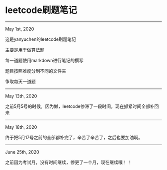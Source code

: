 # leetcode刷题笔记
---
May 1st, 2020

这是yanyuchen的leetcode刷题笔记

主要是用于做算法题

每一道题使用markdown进行笔记的撰写

题目按照难度分到不同的文件夹

争取每天一道题

---
May 13th, 2020

之前5月5号的时候，因为懒，leetcode停滞了一段时间，现在抓紧时间全部补回来

---
May 18th, 2020

终于把5月17号之前的全部都补完了，辛苦了辛苦了，之后也要加油啊。

---
June 25th, 2020

之前因为考试月，没有时间继续，停更了一个月，现在继续哦！！